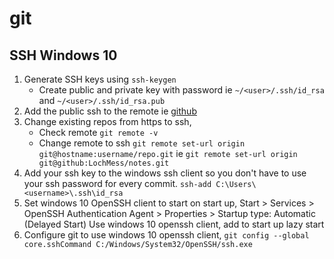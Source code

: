 # git
## SSH Windows 10
1. Generate SSH keys using `ssh-keygen`
    - Create public and private key with password ie `~/<user>/.ssh/id_rsa` and `~/<user>/.ssh/id_rsa.pub`
2. Add the public ssh to the remote ie [github](https://github.com/settings/keys)
3. Change existing repos from https to ssh,
    - Check remote `git remote -v`
    - Change remote to ssh `git remote set-url origin git@hostname:username/repo.git` ie `git remote set-url origin git@github:LochMess/notes.git`
4. Add your ssh key to the windows ssh client so you don't have to use your ssh password for every commit. `ssh-add C:\Users\<username>\.ssh\id_rsa`
5. Set windows 10 OpenSSH client to start on start up, Start > Services > OpenSSH Authentication Agent > Properties > Startup type: Automatic (Delayed Start)
Use windows 10 openssh client, add to start up lazy start
6. Configure git to use windows 10 openssh client, `git config --global core.sshCommand C:/Windows/System32/OpenSSH/ssh.exe`
